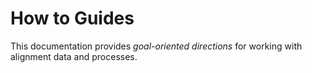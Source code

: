 # How to Guides

This documentation provides *goal-oriented directions* for working
with alignment data and processes.

